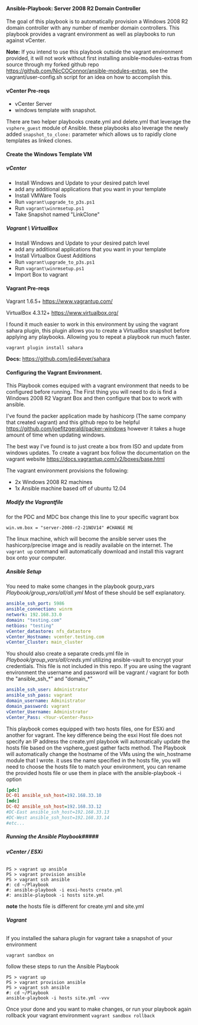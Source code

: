 #### **Ansible-Playbook: Server 2008 R2 Domain Controller**
The goal of this playbook is to automatically provision a Windows 2008 R2 domain controller with any number of member domain controllers. This playbook provides a vagrant environment as well as playbooks to run against vCenter.



**Note:**
If you intend to use this playbook outside the vagrant environment provided, it will not work without first installing ansible-modules-extras from source through my forked github repo https://github.com/NicCOConnor/ansible-modules-extras, see the vagrant/user-config.sh script for an idea on how to accomplish this.

#### **vCenter Pre-reqs**
- vCenter Server
- windows template with snapshot.

There are two helper playbooks create.yml and delete.yml that leverage the ```vsphere_guest``` module of Ansible. these playbooks also leverage the newly added ```snapshot_to_clone:``` parameter which allows us to rapidly clone templates as linked clones.

#### **Create the Windows Template VM**
##### **vCenter**
- Install Windows and Update to your desired patch level
- add any additional applications that you want in your template 
- Install VMWare Tools 
- Run ```vagrant\upgrade_to_p3s.ps1``` 
- Run ```vagrant\winrmsetup.ps1```
- Take Snapshot named "LinkClone"

##### **Vagrant \ VirtualBox**
- Install Windows and Update to your desired patch level
- add any additional applications that you want in your template 
- Install Virtualbox Guest Additions
- Run ```vagrant\upgrade_to_p3s.ps1``` 
- Run ```vagrant\winrmsetup.ps1```
- Import Box to vagrant  

#### **Vagrant Pre-reqs**
Vagrant 1.6.5+ https://www.vagrantup.com/

VirtualBox 4.3.12+ https://www.virtualbox.org/

I found it much easier to work in this environment by using the vagrant sahara plugin, this plugin allows you to create a VirtualBox snapshot  before applying any playbooks. Allowing you to repeat a playbook run much faster.

```vagrant plugin install sahara```

**Docs:** https://github.com/jedi4ever/sahara

#### **Configuring the Vagrant Environment.** 
This Playbook comes equiped with a vagrant environment that needs to be configured before running. The First thing you will need to do is find a Windows 2008 R2 Vagrant Box and then configure that box to work with ansible. 

I've found the packer application made by hashicorp (The same company that created vagrant) and this github repo to be helpful https://github.com/joefitzgerald/packer-windows however it takes a huge amount of time when updating windows. 

The best way I've found is to just create a box from ISO and update from windows updates. To create a vagrant box follow the documentation on the vagrant website https://docs.vagrantup.com/v2/boxes/base.html 

The vagrant environment provisions the following:
- 2x  Windows 2008 R2 machines 
- 1x Ansible machine based off of ubuntu 12.04

##### **Modify the Vagrantfile**
for the PDC and MDC box change this line to your specific vagrant box

    win.vm.box = "server-2008-r2-21NOV14" #CHANGE ME

The linux machine, which will become the ansible server uses the hashicorp/precise image and is readily available on the internet. The ```vagrant up``` command will automatically download and install this vagrant box onto your computer. 

##### **Ansible Setup**
You need to make some changes in the playbook gourp_vars *Playbook/group_vars/all/all.yml* Most of these should be self explanatory. 
```yaml
ansible_ssh_port: 5986
ansible_connection: winrm
network: 192.168.33.0
domain: "testing.com"
netbios: "testing"
vCenter_datastore: nfs_datastore
vCenter_Hostname: vcenter.testing.com
vCenter_Cluster: main_cluster
```
You should also create a separate creds.yml file in *Playbook/group_vars/all/creds.yml* utilizing ansible-vault to encrypt your credentials. This file is not included in this repo. If you are using the vagrant environment the username and password will be vagrant / vagrant for both the "ansible_ssh_\*" and "domain_\*" 
```yaml
ansible_ssh_user: Administrator
ansible_ssh_pass: vagrant
domain_username: Administrator
domain_password: vagrant
vCenter_Username: Administrator
vCenter_Pass: <Your-vCenter-Pass>
```
This playbook comes equipped with two hosts files, one for ESXi and another for vagrant. The key difference being the esxi Host file does not specify an IP address the create.yml playbook will automatically update the hosts file based on the vsphere_guest gather facts method. The Playbook will automatically change the hostname of the VMs using the win_hostname module that I wrote. it uses the name specified in the hosts file, you will need to choose the hosts file to match your environment, you can rename the provided hosts file or use them in place with the ansible-playbook -i option 
```ini
[pdc]
DC-01 ansible_ssh_host=192.168.33.10
[mdc]
DC-02 ansible_ssh_host=192.168.33.12
#DC-East ansible_ssh_host=192.168.33.13
#DC-West ansible_ssh_host=192.168.33.14
#etc...
```

##### **Running the Ansible Playbook**#####

###### **vCenter / ESXi**
```
PS > vagrant up ansible
PS > vagrant provision ansible
PS > vagrant ssh ansible
#: cd ~/Playbook
#: ansible-playbook -i esxi-hosts create.yml
#: ansible-playbook -i hosts site.yml 
```

**__note__** the hosts file is different for create.yml and site.yml

###### **Vagrant**
If you installed the sahara plugin for vagrant take a snapshot of your environment

```vagrant sandbox on```

follow these steps to run the Ansible Playbook
```
PS > vagrant up
PS > vagrant provision ansible
PS > vagrant ssh ansible
#: cd ~/Playbook
ansible-playbook -i hosts site.yml -vvv
```

Once your done and you want to make changes, or run your playbook again rollback your vagrant environment 
```vagrant sandbox rollback```
